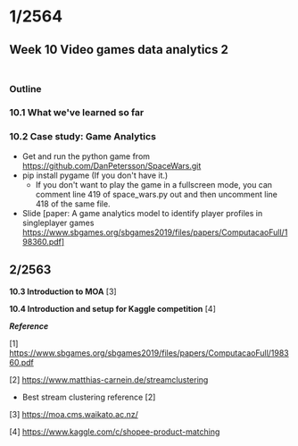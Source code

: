 # 1/2564

## Week 10 Video games data analytics 2</br></br>
### Outline </br>

### 10.1 What we've learned so far </br>

### 10.2 Case study: Game Analytics
+ Get and run the python game from https://github.com/DanPetersson/SpaceWars.git
+ pip install pygame (If you don't have it.)
    - If you don't want to play the game in a fullscreen mode, you can comment line 419 of space_wars.py out and then uncomment line 418 of the same file.
+ Slide [paper: A game analytics model to identify player profiles in singleplayer games https://www.sbgames.org/sbgames2019/files/papers/ComputacaoFull/198360.pdf] </br>

## 2/2563

**10.3 Introduction to MOA** [3] </br>

**10.4 Introduction and setup for Kaggle competition** [4] </br>

***Reference***

[1] https://www.sbgames.org/sbgames2019/files/papers/ComputacaoFull/198360.pdf

[2] https://www.matthias-carnein.de/streamclustering

  - Best stream clustering reference [2]

[3] https://moa.cms.waikato.ac.nz/

[4] https://www.kaggle.com/c/shopee-product-matching
